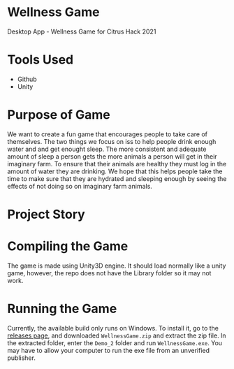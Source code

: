 # Wellness Game
Desktop App - Wellness Game for Citrus Hack 2021

# Tools Used 
- Github
- Unity

# Purpose of Game
We want to create a fun game that encourages people to take care of themselves. The two things we focus on iss to help people drink enough water and and get enought sleep. The more consistent and adequate amount of sleep a person gets the more animals a person will get in their imaginary farm. To ensure that their animals are healthy they must log in the amount of water they are drinking. We hope that this helps people take the time to make sure that they are hydrated and sleeping enough by seeing the effects of not doing so on imaginary farm animals.

# Project Story

# Compiling the Game
The game is made using Unity3D engine. It should load normally like a unity game, however, the repo does not have the Library folder so it may not work.

# Running the Game
Currently, the available build only runs on Windows. To install it, go to the [releases page](https://github.com/sbala025/WellnessGame/releases/latest), and downloaded `WellnessGame.zip` and extract the zip file. In the extracted folder, enter the `Demo_2` folder and run `WellnessGame.exe`. You may have to allow your computer to run the exe file from an unverified publisher.

